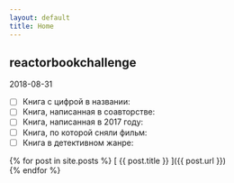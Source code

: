 ```yaml
---
layout: default
title: Home
---
```


<article class="post">
  <h1 class="post-title">reactorbookchallеnge</h1>
  <time class="post-date">2018-08-31</time>
  

- [ ]  Книга с цифрой в названии:  
- [ ]  Книга, написанная в соавторстве:  
- [ ]  Книга, написанная в 2017 году:  
- [ ]  Книга, по которой сняли фильм:  
- [ ]  Книга в детективном жанре:  

{% for post in site.posts %}
  [ {{ post.title }} ]({{ post.url }}) <!--  &raquo;  {{ post.date | date: "%Y-%m-%d" }} -->  
{% endfor %}

</article>

